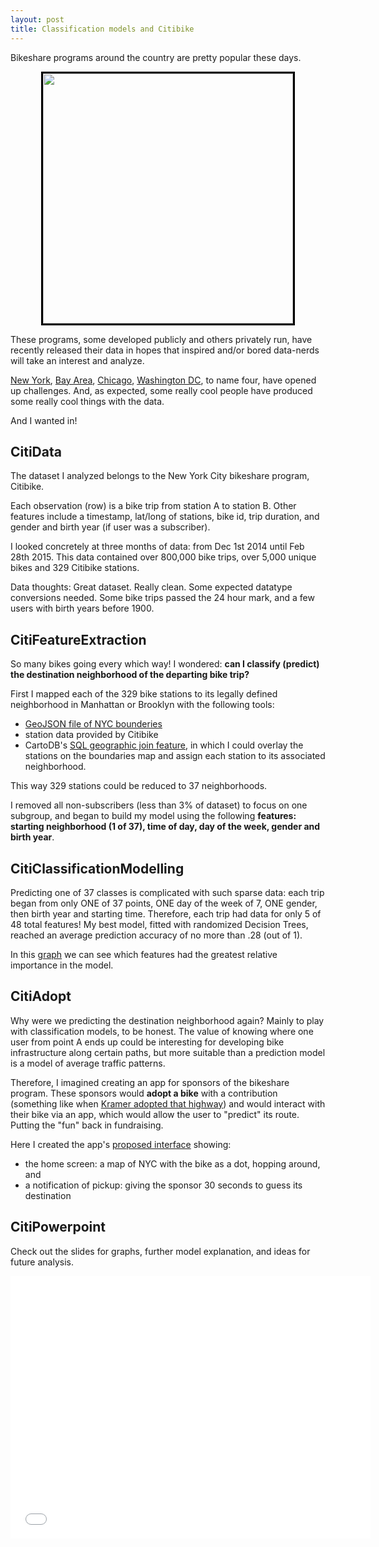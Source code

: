 ```yaml
---
layout: post
title: Classification models and Citibike
---
```


Bikeshare programs around the country are pretty popular these days.

<div style="text-align: center;"><img style= "width: 400px; border:3px solid black; margin: 0 auto;" src="http://cgerson.github.io/images/citibike_foto_2.jpg"/></div>

These programs, some developed publicly and others privately run, have recently released their data in hopes that inspired and/or bored data-nerds will take an interest and analyze.

<a href="http://www.citibikenyc.com/system-data" target="_blank">New York</a>, <a href="http://www.bayareabikeshare.com/datachallenge" target="_blank">Bay Area</a>, <a href="https://www.divvybikes.com/datachallenge" target="_blank">Chicago</a>, <a href="http://www.capitalbikeshare.com/system-data" target="_blank">Washington DC</a>, to name four, have opened up challenges. And, as expected, some really cool people have produced some really cool things with the data.

And I wanted in!

## CitiData

The dataset I analyzed belongs to the New York City bikeshare program, Citibike.

Each observation (row) is a bike trip from station A to station B. Other features include a timestamp, lat/long of stations, bike id, trip duration, and gender and birth year (if user was a subscriber).

I looked concretely at three months of data: from Dec 1st 2014 until Feb 28th 2015. This data contained over 800,000 bike trips, over 5,000 unique bikes and 329 Citibike stations.

Data thoughts: Great dataset. Really clean. Some expected datatype conversions needed. Some bike trips passed the 24 hour mark, and a few users with birth years before 1900. 

## CitiFeatureExtraction

So many bikes going every which way! I wondered: <b>can I classify (predict) the destination neighborhood of the departing bike trip?</b>

First I mapped each of the 329 bike stations to its legally defined neighborhood in Manhattan or Brooklyn with the following tools:

 * <a href="http://catalog.opendata.city/dataset/pediacities-nyc-neighborhoods/resource/91778048-3c58-449c-a3f9-365ed203e914" target="_blank">GeoJSON file of NYC bounderies</a>
 * station data provided by Citibike
 * CartoDB's <a href="http://docs.cartodb.com/tips-and-tricks.html#spatial-intersection-of-two-tables" target="_blank">SQL geographic join feature</a>, in which I could overlay the stations on the boundaries map and assign each station to its associated neighborhood.

This way 329 stations could be reduced to 37 neighborhoods.

I removed all non-subscribers (less than 3% of dataset) to focus on one subgroup, and began to build my model using the following <b>features: starting neighborhood (1 of 37), time of day, day of the week, gender and birth year</b>.

## CitiClassificationModelling

Predicting one of 37 classes is complicated with such sparse data: each trip began from only ONE of 37 points, ONE day of the week of 7, ONE gender, then birth year and starting time. Therefore, each trip had data for only 5 of 48 total features! My best model, fitted with randomized Decision Trees, reached an average prediction accuracy of no more than .28 (out of 1).

In this <a href="http://cgerson.github.io/adopt-a-bike-model/" target="_blank">graph</a> we can see which features had the greatest relative importance in the model. 

## CitiAdopt

Why were we predicting the destination neighborhood again? Mainly to play with classification models, to be honest. The value of knowing where one user from point A ends up could be interesting for developing bike infrastructure along certain paths, but more suitable than a prediction model is a model of average traffic patterns.

Therefore, I imagined creating an app for sponsors of the bikeshare program. These sponsors would <b>adopt a bike</b> with a contribution (something like when <a href = "https://en.wikipedia.org/wiki/The_Pothole" target = "_blank">Kramer adopted that highway</a>) and would interact with their bike via an app, which would allow the user to "predict" its route. Putting the "fun" back in fundraising.

Here I created the app's <a href = "http://cgerson.github.io/adopt-a-bike/">proposed interface</a> showing:

* the home screen: a map of NYC with the bike as a dot, hopping around, and
* a notification of pickup: giving the sponsor 30 seconds to guess its destination

## CitiPowerpoint

Check out the slides for graphs, further model explanation, and ideas for future analysis.

<iframe src="//slides.com/claireger/deck-3/embed" width="576" height="420" scrolling="no" frameborder="0" webkitallowfullscreen mozallowfullscreen allowfullscreen></iframe>